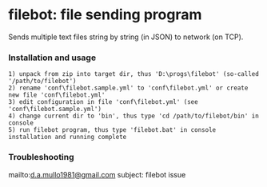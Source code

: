 # filebot: file sending program

Sends multiple text files string by string (in JSON) to network (on TCP).

### Installation and usage

```
1) unpack from zip into target dir, thus 'D:\progs\filebot' (so-called '/path/to/filebot')
2) rename 'conf\filebot.sample.yml' to 'conf\filebot.yml' or create new file 'conf\filebot.yml'
3) edit configuration in file 'conf\filebot.yml' (see 'conf\filebot.sample.yml')
4) change current dir to 'bin', thus type 'cd /path/to/filebot/bin' in console
5) run filebot program, thus type 'filebot.bat' in console
installation and running complete
```

### Troubleshooting

mailto:d.a.mullo1981@gmail.com
subject: filebot issue
